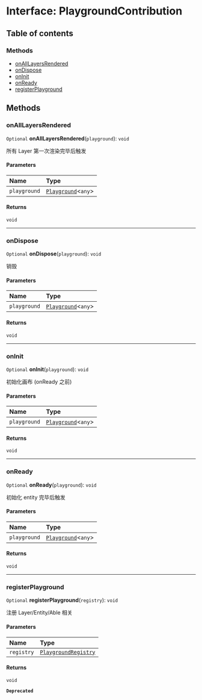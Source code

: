 # Interface: PlaygroundContribution

## Table of contents

### Methods

* [onAllLayersRendered](/auto-docs/playground-react/interfaces/PlaygroundContribution.md#onalllayersrendered)
* [onDispose](/auto-docs/playground-react/interfaces/PlaygroundContribution.md#ondispose)
* [onInit](/auto-docs/playground-react/interfaces/PlaygroundContribution.md#oninit)
* [onReady](/auto-docs/playground-react/interfaces/PlaygroundContribution.md#onready)
* [registerPlayground](/auto-docs/playground-react/interfaces/PlaygroundContribution.md#registerplayground)

## Methods

### onAllLayersRendered

`Optional` **onAllLayersRendered**(`playground`): `void`

所有 Layer 第一次渲染完毕后触发

#### Parameters

| Name | Type |
| :------ | :------ |
| `playground` | [`Playground`](/auto-docs/playground-react/classes/Playground.md)<`any`> |

#### Returns

`void`

***

### onDispose

`Optional` **onDispose**(`playground`): `void`

销毁

#### Parameters

| Name | Type |
| :------ | :------ |
| `playground` | [`Playground`](/auto-docs/playground-react/classes/Playground.md)<`any`> |

#### Returns

`void`

***

### onInit

`Optional` **onInit**(`playground`): `void`

初始化画布 (onReady 之前)

#### Parameters

| Name | Type |
| :------ | :------ |
| `playground` | [`Playground`](/auto-docs/playground-react/classes/Playground.md)<`any`> |

#### Returns

`void`

***

### onReady

`Optional` **onReady**(`playground`): `void`

初始化 entity 完毕后触发

#### Parameters

| Name | Type |
| :------ | :------ |
| `playground` | [`Playground`](/auto-docs/playground-react/classes/Playground.md)<`any`> |

#### Returns

`void`

***

### registerPlayground

`Optional` **registerPlayground**(`registry`): `void`

注册 Layer/Entity/Able 相关

#### Parameters

| Name | Type |
| :------ | :------ |
| `registry` | [`PlaygroundRegistry`](/auto-docs/playground-react/classes/PlaygroundRegistry.md) |

#### Returns

`void`

**`Deprecated`**
